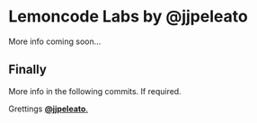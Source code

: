 # Lemoncode Labs by @jjpeleato

More info coming soon...

## Finally

More info in the following commits. If required.

Grettings [**@jjpeleato**.](https://www.jjpeleato.com/)